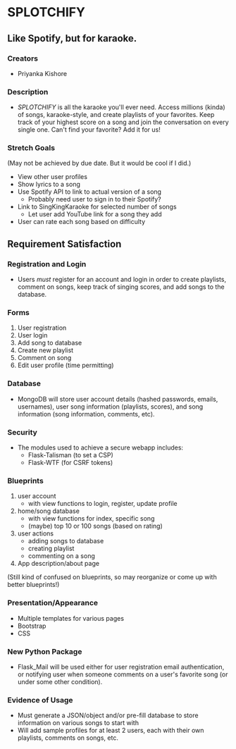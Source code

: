 # SPLOTCHIFY
## Like Spotify, but for karaoke.


### Creators
- Priyanka Kishore

### Description
- *SPLOTCHIFY* is all the karaoke you'll ever need. Access millions (kinda) of songs, karaoke-style, and create playlists of your favorites. Keep track of your highest score on a song and join the conversation on every single one. Can't find your favorite? Add it for us!

### Stretch Goals
(May not be achieved by due date. But it would be cool if I did.)
- View other user profiles
- Show lyrics to a song
- Use Spotify API to link to actual version of a song
    - Probably need user to sign in to their Spotify?
- Link to SingKingKaraoke for selected number of songs
    - Let user add YouTube link for a song they add
- User can rate each song based on difficulty


## Requirement Satisfaction

### Registration and Login
- Users *must* register for an account and login in order to create playlists, comment on songs, keep track of singing scores, and add songs to the database.

### Forms
1. User registration
2. User login
3. Add song to database
4. Create new playlist
5. Comment on song
6. Edit user profile (time permitting)

### Database
- MongoDB will store user account details (hashed passwords, emails, usernames), user song information (playlists, scores), and song information (song information, comments, etc).

### Security
- The modules used to achieve a secure webapp includes:
    - Flask-Talisman (to set a CSP)
    - Flask-WTF (for CSRF tokens)

### Blueprints
1. user account
    - with view functions to login, register, update profile
2. home/song database
    - with view functions for index, specific song
    - (maybe) top 10 or 100 songs (based on rating)
3. user actions
    - adding songs to database
    - creating playlist
    - commenting on a song
4. App description/about page

(Still kind of confused on blueprints, so may reorganize or come up with better blueprints!)

### Presentation/Appearance
- Multiple templates for various pages
- Bootstrap
- CSS

### New Python Package
- Flask_Mail will be used either for user registration email authentication, or notifying user when someone comments on a user's favorite song (or under some other condition).

### Evidence of Usage
- Must generate a JSON/object and/or pre-fill database to store information on various songs to start with
- Will add sample profiles for at least 2 users, each with their own playlists, comments on songs, etc.